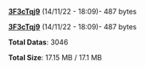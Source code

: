 [**3F3cTqj9**](/data/3F3cTqj9.txt) (14/11/22 - 18:09)- 487 bytes

[**3F3cTqj9**](/data/3F3cTqj9.txt) (14/11/22 - 18:09)- 487 bytes

**Total Datas**: 3046

**Total Size**: 17.15 MB / 17.1 MB